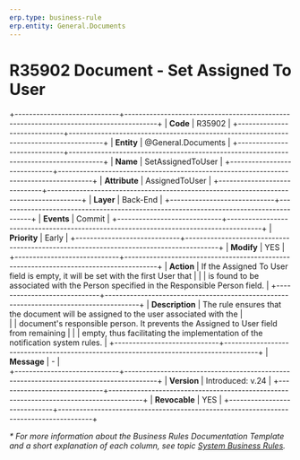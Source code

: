 ```yaml
---
erp.type: business-rule
erp.entity: General.Documents
---
```


# R35902 Document - Set Assigned To User
+-----------------------------+---------------------------------------------------------------------------------------+
| **Code**                    | R35902                                                                                |
+-----------------------------+---------------------------------------------------------------------------------------+
| **Entity**                  | @General.Documents                                                                    |
+-----------------------------+---------------------------------------------------------------------------------------+
| **Name**                    | SetAssignedToUser                                                                     |
+-----------------------------+---------------------------------------------------------------------------------------+
| **Attribute**               | AssignedToUser                                                                        |
+-----------------------------+---------------------------------------------------------------------------------------+
| **Layer**                   | Back-End                                                                              |
+-----------------------------+---------------------------------------------------------------------------------------+
| **Events**                  | Commit                                                                                |
+-----------------------------+---------------------------------------------------------------------------------------+
| **Priority**                | Early                                                                                 |
+-----------------------------+---------------------------------------------------------------------------------------+
| **Modify**                  | YES                                                                                   |
+-----------------------------+---------------------------------------------------------------------------------------+
| **Action**                  | If the Assigned To User field is empty, it will be set with the first User that       |
|                             | is found to be associated with the Person specified in the Responsible Person field.  |
+-----------------------------+---------------------------------------------------------------------------------------+
| **Description**             | The rule ensures that the document will be assigned to the user associated with the   |     
|                             | document's responsible person. It prevents the Assigned to User field from remaining  |
|                             | empty, thus facilitating the implementation of the notification system rules.         |
+-----------------------------+---------------------------------------------------------------------------------------+
| **Message**                 | \-                                                                                    |                         
+-----------------------------+---------------------------------------------------------------------------------------+
| **Version**                 | Introduced: v.24                                                                      |
+-----------------------------+---------------------------------------------------------------------------------------+
| **Revocable**               | YES                                                                                   |
+-----------------------------+---------------------------------------------------------------------------------------+

*\* For more information about the Business Rules Documentation Template and a short explanation of each column, see
topic [System Business Rules](../templates/template-description-system-business-rules.md).*
